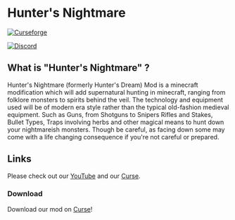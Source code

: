 # Hunter's Nightmare

[![Curseforge](http://cf.way2muchnoise.eu/full_297754_downloads.svg)](https://minecraft.curseforge.com/projects/https://www.curseforge.com/minecraft/mc-mods/hunters-nightmare)

[![Discord](https://img.shields.io/discord/474276992901185536.svg)](https://discord.gg/Mpdry7t)

## What is "Hunter's Nightmare" ?
Hunter's Nightmare (formerly Hunter's Dream) Mod is a minecraft modification which will add supernatural hunting in minecraft, ranging from folklore monsters to spirits behind the veil. The technology and equipment used will be of modern era style rather than the typical old-fashion medieval equipment. Such as Guns, from Shotguns to Snipers Rifles and Stakes, Bullet Types, Traps involving herbs and other magical means to hunt down your nightmareish monsters. Though be careful, as facing down some may come with a life changing consequence if you're not careful or prepared.

## Links
Please check out our [YouTube](https://www.youtube.com/c/TheBlockBox) and our [Curse](https://www.curseforge.com/minecraft/mc-mods/hunters-nightmare).

### Download
Download our mod on [Curse](https://www.curseforge.com/minecraft/mc-mods/hunters-nightmare)!
